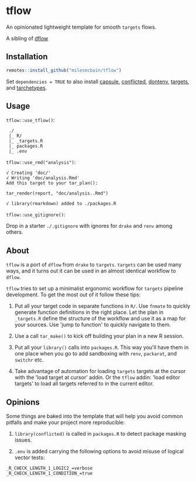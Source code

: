 # tflow

An opinionated lightweight template for smooth `targets` flows.

A sibling of [dflow](https://github.com/milesmcbain/dflow)

## Installation

```r
remotes::install_github("milesmcbain/tflow")
```

Set `dependencies = TRUE` to also install [capsule](https://github.com/MilesMcBain/capsule), [conflicted](https://github.com/r-lib/conflicted), [dontenv](https://github.com/gaborcsardi/dotenv), [targets](https://docs.ropensci.org/drake), and [tarchetypes](https://github.com/ropensci/tarchetypes).

## Usage

`tflow::use_tflow()`:

```
 ./
 |_ R/
 |_ _targets.R
 |_ packages.R
 |_ .env
```

`tflow::use_rmd("analysis")`:

```
√ Creating 'doc/'
√ Writing 'doc/analysis.Rmd'
Add this target to your tar_plan():

tar_render(report, "doc/analysis..Rmd")

√ library(rmarkdown) added to ./packages.R
```

`tflow::use_gitignore()`:

Drop in a starter `./.gitignore` with ignores for `drake` and `renv` among others.


## About

`tflow` is a port of `dflow` from `drake` to `targets`. `targets` can be used many ways, and it turns out it can be used in an almost identical workflow to `dflow`. 

`tflow` tries to set up a minimalist ergonomic workflow for `targets` pipeline
development. To get the most out of it follow these tips:

1. Put all your target code in separate functions in `R/`. Use `fnmate` to
   quickly generate function definitions in the right place. Let the plan in `_targets.R` define
   the structure of the workflow and use it as a map for your sources. Use 'jump
   to function' to quickly navigate to them.

2. Use a call `tar_make()` to kick off building your plan in a new R session.
  
3. Put all your `library()` calls into `packages.R`. This way you'll have them
   in one place when you go to add sandboxing with `renv`, `packarat`, and
   `switchr` etc.

4. Take advantage of automation for loading `targets` targets at the cursor with the 'load target at cursor' addin. Or the `tflow` addin: 'load editor targets' to load all targets referred to in the current editor.

## Opinions

Some things are baked into the template that will help you avoid common pitfalls
and make your project more reproducible:

1. `library(conflicted)` is called in `packages.R` to detect package masking issues.

2. `.env` is added carrying the following options to avoid misuse of logical vector tests:

```
_R_CHECK_LENGTH_1_LOGIC2_=verbose
_R_CHECK_LENGTH_1_CONDITION_=true
```
